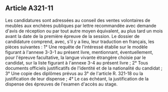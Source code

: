 Article A321-11
----
Les candidatures sont adressées au conseil des ventes volontaires de meubles aux
enchères publiques par lettre recommandée avec demande d'avis de réception ou
par tout autre moyen équivalent, au plus tard un mois avant la date de la
première épreuve de la session. Le dossier de candidature comprend, avec, s'il y
a lieu, leur traduction en français, les pièces suivantes : 1° Une requête de
l'intéressé établie sur le modèle figurant à l'annexe 3-3-1 au présent livre,
mentionnant, éventuellement, pour l'épreuve facultative, la langue vivante
étrangère choisie par le candidat, sur la liste figurant à l'annexe 3-4 au
présent livre ; 2° Tous documents officiels justificatifs de l'identité et de la
nationalité du candidat ; 3° Une copie des diplômes prévus au 3° de l'article R.
321-18 ou la justification de leur dispense ; 4° Le cas échéant, la
justification de la dispense des épreuves de l'examen d'accès au stage.
